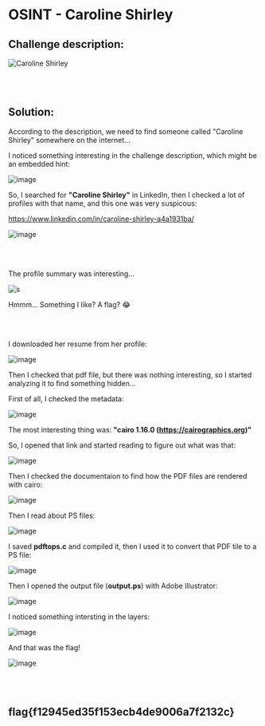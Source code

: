 # OSINT - Caroline Shirley

## Challenge description:

![Caroline Shirley](https://user-images.githubusercontent.com/70543460/102475341-6925f500-4062-11eb-853f-b1007b689b20.png)

<br/><br/>

## Solution:

According to the description, we need to find someone called "Caroline Shirley" somewhere on the internet...

I noticed something interesting in the challenge description, which might be an embedded hint:

![image](https://user-images.githubusercontent.com/70543460/102476055-4f38e200-4063-11eb-99b6-ee61a31e1898.png)

So, I searched for **"Caroline Shirley"** in LinkedIn, then I checked a lot of profiles with that name, and this one was very suspicous:

https://www.linkedin.com/in/caroline-shirley-a4a1931ba/

![image](https://user-images.githubusercontent.com/70543460/102476826-35e46580-4064-11eb-844a-82a85435359d.png)

<br/><br/>

The profile summary was interesting...

![s](https://user-images.githubusercontent.com/70543460/102477346-e9e5f080-4064-11eb-937d-d827e5a9c6cc.png)

Hmmm... Something I like? A flag? 😂

<br/><br/>

I downloaded her resume from her profile:

![image](https://user-images.githubusercontent.com/70543460/102477545-2b769b80-4065-11eb-9f79-177ef58a3238.png)

Then I checked that pdf file, but there was nothing interesting, so I started analyzing it to find something hidden...

First of all, I checked the metadata:

![image](https://user-images.githubusercontent.com/70543460/102479147-303c4f00-4067-11eb-9432-8e7cb3183f1b.png)

The most interesting thing was: **"cairo 1.16.0 (https://cairographics.org)"**

So, I opened that link and started reading to figure out what was that:

![image](https://user-images.githubusercontent.com/70543460/102479971-51ea0600-4068-11eb-8c15-b4134b4820aa.png)

Then I checked the documentaion to find how the PDF files are rendered with cairo:

![image](https://user-images.githubusercontent.com/70543460/102480318-c624a980-4068-11eb-9366-85b59dc357a8.png)

Then I read about PS files:

![image](https://user-images.githubusercontent.com/70543460/102492762-d180d080-407a-11eb-8873-b06b099daba2.png)

I saved **pdftops.c** and compiled it, then I used it to convert that PDF tile to a PS file:

![image](https://user-images.githubusercontent.com/70543460/102490736-e871f380-4077-11eb-8c1e-107f7782828d.png)

Then I opened the output file (**output.ps**) with Adobe Illustrator:

![image](https://user-images.githubusercontent.com/70543460/102492080-caa58e00-4079-11eb-9721-e40fc17bc171.png)

I noticed something intersting in the layers:

![image](https://user-images.githubusercontent.com/70543460/102492246-15270a80-407a-11eb-9970-d54d2cd02547.png)

And that was the flag!

![image](https://user-images.githubusercontent.com/70543460/102492506-73ec8400-407a-11eb-81e5-01ca36e2dbb4.png)

<br/><br/>

## flag{f12945ed35f153ecb4de9006a7f2132c}
